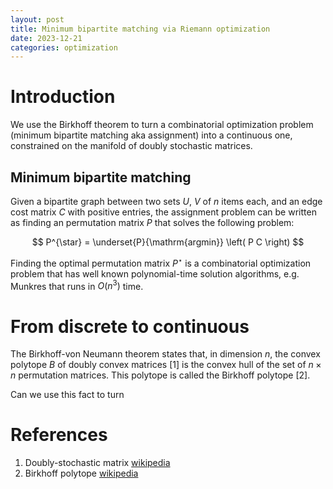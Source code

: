 ```yaml
---
layout: post
title: Minimum bipartite matching via Riemann optimization
date: 2023-12-21
categories: optimization
---
```


# Introduction


We use the Birkhoff theorem to turn a combinatorial optimization problem (minimum bipartite matching aka assignment) into a continuous one, constrained on the manifold of doubly stochastic matrices.


## Minimum bipartite matching

Given a bipartite graph between two sets $U$, $V$ of $n$ items each, and an edge cost matrix $C$ with positive entries, the assignment problem can be written as finding an permutation matrix $P$ that solves the following problem:

$$
P^{\star} = \underset{P}{\mathrm{argmin}} \left( P C \right)
$$

Finding the optimal permutation matrix $P^{\star}$ is a combinatorial optimization problem that has well known polynomial-time solution algorithms, e.g. Munkres that runs in $O(n^3)$ time.


# From discrete to continuous

The Birkhoff-von Neumann theorem states that, in dimension $n$, the convex polytope $B$ of doubly convex matrices [1] is the convex hull of the set of $n \times n$ permutation matrices. This polytope is called the Birkhoff polytope [2].

Can we use this fact to turn 

$$
$$


# References

1. Doubly-stochastic matrix <a href="https://en.wikipedia.org/wiki/Doubly_stochastic_matrix">wikipedia</a>
2. Birkhoff polytope <a href="https://en.wikipedia.org/wiki/Birkhoff_polytope">wikipedia</a>
